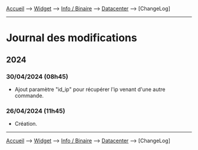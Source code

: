 <a href="{{site.url}}/documentation">Accueil</a> --> <a href="{{site.url}}/documentation/{{site.widget}}">Widget</a> --> <a href="{{site.url}}/documentation/{{site.widget}}/fr_FR/info/binary">Info / Binaire</a> --> <a href="{{site.url}}/documentation/{{site.widget}}/fr_FR/info/binary/datacenter">Datacenter</a> --> [ChangeLog]

--------------------

# Journal des modifications

     
## 2024

### 30/04/2024 (08h45)
  - Ajout paramètre "id_ip" pour récupérer l'ip venant d'une autre commande.

### 26/04/2024 (11h45)
  - Création.


-------------------------------

<a href="{{site.url}}/documentation">Accueil</a> --> <a href="{{site.url}}/documentation/{{site.widget}}">Widget</a> --> <a href="{{site.url}}/documentation/{{site.widget}}/fr_FR/info/binary">Info / Binaire</a> --> <a href="{{site.url}}/documentation/{{site.widget}}/fr_FR/info/binary/datacenter">Datacenter</a> --> [ChangeLog]